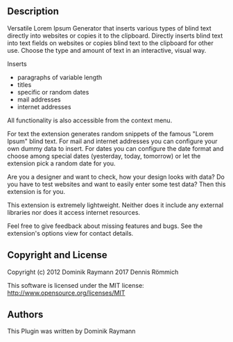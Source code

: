 Description
-----------
Versatile Lorem Ipsum Generator that inserts various types of blind text directly into websites or copies it to the clipboard.
Directly inserts blind text into text fields on websites or copies blind text to the clipboard for other use. Choose the type and amount of text in an interactive, visual way.

Inserts
* paragraphs of variable length
* titles
* specific or random dates
* mail addresses
* internet addresses

All functionality is also accessible from the context menu.

For text the extension generates random snippets of the famous "Lorem Ipsum" blind text. For mail and internet addresses you can configure your own dummy data to insert. For dates you can configure the date format and choose among special dates (yesterday, today, tomorrow) or let the extension pick a random date for you.

Are you a designer and want to check, how your design looks with data? Do you have to test websites and want to easily enter some test data? Then this extension is for you.

This extension is extremely lightweight. Neither does it include any external libraries nor does it access internet resources.

Feel free to give feedback about missing features and bugs. See the extension's options view for contact details.

Copyright and License
---------------------
Copyright (c) 2012 Dominik Raymann
              2017 Dennis Römmich

This software is licensed under the MIT license: http://www.opensource.org/licenses/MIT

Authors
---------------------
This Plugin was written by Dominik Raymann
